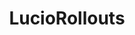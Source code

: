 ---
title: LucioRollouts
crosslinks:
- luciomains
- OverwatchUniversity
- Overwatch
- Competitiveoverwatch
- AMAAggregator
---